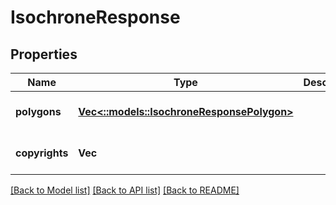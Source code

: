 # IsochroneResponse

## Properties
Name | Type | Description | Notes
------------ | ------------- | ------------- | -------------
**polygons** | [**Vec<::models::IsochroneResponsePolygon>**](IsochroneResponsePolygon.md) |  | [optional] [default to null]
**copyrights** | **Vec<String>** |  | [optional] [default to null]

[[Back to Model list]](../README.md#documentation-for-models) [[Back to API list]](../README.md#documentation-for-api-endpoints) [[Back to README]](../README.md)


